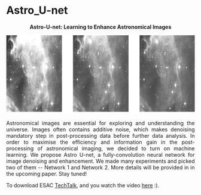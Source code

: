 # Astro_U-net
<p align="center"> <b>  Astro-U-net:  Learning to Enhance Astronomical Images </b> </p>
<p align="center"><img src="img.png" height="210px"></p>

<p style="text-align:justify"> Astronomical images are essential for exploring and understanding the universe. Images often contains additive noise, which makes denoising mandatory step in post-processing data before further data analysis.  In order to maximise the efficiency and information gain in the post-processing of astronomical imaging, we decided to turn on machine learning. We propose Astro U-net, a fully-convolution neural network for image denoising and enhancement. We made many experiments and picked two of them -- Network 1 and Network 2. More details will be provided in in the upcoming paper. Stay tuned! </p>

To download ESAC <a href="https://drive.google.com/open?id=1e3UDiB3-bFVii3w1edP-BOk6Ei5qy5sD">TechTalk</a>, and you watch the video <a href='https://www.youtube.com/watch?v=QpjQ6Lu0GZ4&feature=youtu.be'>here</a> :).


